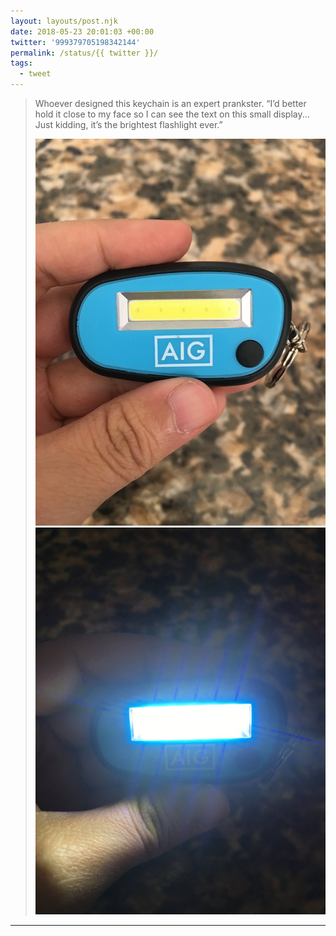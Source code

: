 ```yaml
---
layout: layouts/post.njk
date: 2018-05-23 20:01:03 +00:00
twitter: '999379705198342144'
permalink: /status/{{ twitter }}/
tags: 
  - tweet
---
```


> Whoever designed this keychain is an expert prankster. “I’d better hold it close to my face so I can see the text on this small display... Just kidding, it’s the brightest flashlight ever.” 
> 
> ![A keychain with a small button next to what looks like a small LED text display.](/img/999379705198342144-Dd6CVtmUwAA6YC8.jpg)
> ![The LED text display is actually a super bright flashlight.](/img/999379705198342144-Dd6CWGzUQAAPzDX.jpg)

---
